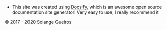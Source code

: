 
- This site was created using [Docsify](https://docsify.js.org), which is an awesome open source documentation site generator! 
Very easy to use, I really recommend it

© 2017 - 2020 Solange Gueiros
